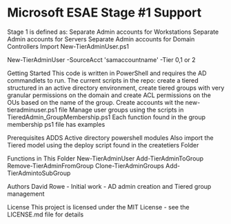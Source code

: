 # Microsoft ESAE Stage #1 Support
Stage 1 is defined as:
Separate Admin accounts for Workstations
Separate Admin accounts for Servers
Separate Admin accounts for Domain Controllers
Import New-TierAdminUser.ps1

New-TierAdminUser -SourceAcct 'samaccountname' -Tier 0,1 or 2 

Getting Started
This code is written in PowerShell and requires the AD commandlets to run.  The current scripts in the repo: create a tiered structured in an active directory environment, create tiered groups with very granular permissions on the domain and create ACL permissions on the OUs based on the name of the group.
Create accounts wit the new-tieradminuser.ps1 file
Manage user groups using the scripts in TieredAdmin_GroupMembership.ps1
Each function found in the group membership ps1 file has examples 


Prerequisites
ADDS
Active directory powershell modules
Also import the Tiered model using the deploy script found in the createtiers Folder

Functions in This Folder
New-TierAdminUser
Add-TierAdminToGroup
Remove-TierAdminFromGroup
Clone-TierAdminGroups
Add-TierAdmintoSubGroup

Authors
David Rowe - Initial work - AD admin creation and Tiered group management


License
This project is licensed under the MIT License - see the LICENSE.md file for details


